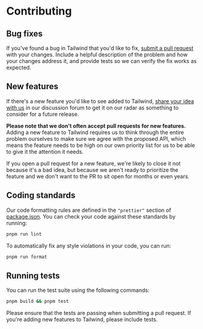 # Contributing

## Bug fixes

If you've found a bug in Tailwind that you'd like to fix, [submit a pull request](https://github.com/tailwindlabs/tailwindcss/pulls) with your changes. Include a helpful description of the problem and how your changes address it, and provide tests so we can verify the fix works as expected.

## New features

If there's a new feature you'd like to see added to Tailwind, [share your idea with us](https://github.com/tailwindlabs/tailwindcss/discussions/new?category=ideas) in our discussion forum to get it on our radar as something to consider for a future release.

**Please note that we don't often accept pull requests for new features.** Adding a new feature to Tailwind requires us to think through the entire problem ourselves to make sure we agree with the proposed API, which means the feature needs to be high on our own priority list for us to be able to give it the attention it needs.

If you open a pull request for a new feature, we're likely to close it not because it's a bad idea, but because we aren't ready to prioritize the feature and we don't want to the PR to sit open for months or even years.

## Coding standards

Our code formatting rules are defined in the `"prettier"` section of [package.json](https://github.com/tailwindcss/tailwindcss/blob/next/package.json). You can check your code against these standards by running:

```sh
pnpm run lint
```

To automatically fix any style violations in your code, you can run:

```sh
pnpm run format
```

## Running tests

You can run the test suite using the following commands:

```sh
pnpm build && pnpm test
```

Please ensure that the tests are passing when submitting a pull request. If you're adding new features to Tailwind, please include tests.
